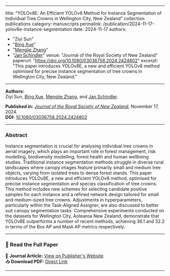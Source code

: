 
---
title: "YOLOv8E: An Efficient YOLOv8 Method for Instance Segmentation of Individual Tree Crowns in Wellington City, New Zealand"
collection: publications
category: manuscripts
permalink: /publication/2024-11-17-yolov8e-instance-segmentation
date: 2024-11-17
authors:
  - "Ziyi Sun"
  - "[Bing Xue](https://people.wgtn.ac.nz/bing.xue)"
  - "[Mengjie Zhang](https://people.wgtn.ac.nz/mengjie.zhang)"
  - "[Jan Schindler](https://www.landcareresearch.co.nz/about-us/our-people/jan-schindler)"
venue: "Journal of the Royal Society of New Zealand"
paperurl: "https://doi.org/10.1080/03036758.2024.2424802"
excerpt: "This paper introduces YOLOv8E, a new and efficient YOLOv8 method optimised for precise instance segmentation of tree crowns in Wellington City, New Zealand."
---

**Authors:**  
Ziyi Sun, [Bing Xue](https://people.wgtn.ac.nz/bing.xue), [Mengjie Zhang](https://people.wgtn.ac.nz/mengjie.zhang), and [Jan Schindler](https://www.landcareresearch.co.nz/about-us/our-people/jan-schindler).

**Published in:** *[Journal of the Royal Society of New Zealand](https://doi.org/10.1080/03036758.2024.2424802)*, November 17, 2024.  
**DOI:** [10.1080/03036758.2024.2424802](https://doi.org/10.1080/03036758.2024.2424802)

---

### **Abstract**
Instance segmentation is crucial for analysing individual tree crowns in aerial imagery, which plays an important role in forest management, risk modelling, biodiversity modelling, forest health and human wellbeing studies. Traditional instance segmentation methods struggle in diverse rural landscapes where canopy images feature primarily small and medium tree objects, varying from isolated trees to dense forest stands. This paper introduces YOLOv8E, a new and efficient YOLOv8 method, optimised for precise instance segmentation and species classification of tree crowns. This method includes new schemes for selecting candidate positive samples for each instance and a refined network design tailored for small and medium-sized tree crowns. Adjustments in hyperparameters, particularly within the Task-Aligned Assigner, are also discussed to better suit canopy segmentation tasks. Comprehensive experiments conducted on the datasets for Wellington City, Aotearoa New Zealand, demonstrate that YOLOv8E outperforms a number of recent methods, achieving 36.1 and 32.2 in terms of the Box AP and Mask AP metrics respectively.

---

### **📄 Read the Full Paper**
📖 **Journal Article:** [View on Publisher's Website](https://doi.org/10.1080/03036758.2024.2424802)  
📥 **Download PDF:** [Direct Link](https://doi.org/10.1080/03036758.2024.2424802)

---

